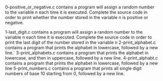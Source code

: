0-positive_or_negative.c contains a program will assign a random number to the variable n each time it is executed. Complete the source code in order to print whether the number stored in the variable n is positive or negative.

1-last_digit.c contains a  program will assign a random number to the variable n each time it is executed. Complete the source code in order to print the last digit of the number stored in the variable n
2-print_alphabet.c contains a program that prints the alphabet in lowercase, followed by a new line.`
3-print_alphabets.c contains a program that prints the alphabet in lowercase, and then in uppercase, followed by a new line.
4-print_alphabt.c contains a program that prints the alphabet in lowercase, followed by a new line
5-print_numbers.c contains a program that prints all single digit numbers of base 10 starting from 0, followed by a new line.

